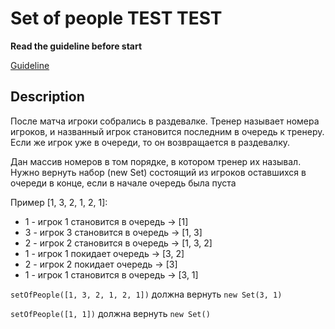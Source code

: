 # Set of people TEST TEST

**Read the guideline before start**

[Guideline](https://github.com/mate-academy/js_task-guideline/blob/master/README.md)

## Description
После матча игроки собрались в раздевалке. Тренер называет номера игроков, и названный игрок становится последним в очередь к тренеру. Если же игрок уже в очереди, то он возвращается в раздевалку.

Дан массив номеров в том порядке, в котором тренер их называл. Нужно вернуть набор (new Set) состоящий из игроков оставшихся в очереди в конце, если в начале очередь была пуста

Пример [1, 3, 2, 1, 2, 1]:
- 1 - игрок 1 становится в очередь -> [1]
- 3 - игрок 3 становится в очередь -> [1, 3]
- 2 - игрок 2 становится в очередь -> [1, 3, 2]
- 1 - игрок 1 покидает очередь -> [3, 2]
- 2 - игрок 2 покидает очередь -> [3]
- 1 - игрок 1 становится в очередь -> [3, 1]

`setOfPeople([1, 3, 2, 1, 2, 1])` должна вернуть `new Set(3, 1)`

`setOfPeople([1, 1])` должна вернуть `new Set()`
